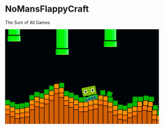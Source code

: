 # NoMansFlappyCraft
The Sum of All Games 

!["8-bit blocky green 2D side-scroller, night-scape"](flappyPic.jpg)
